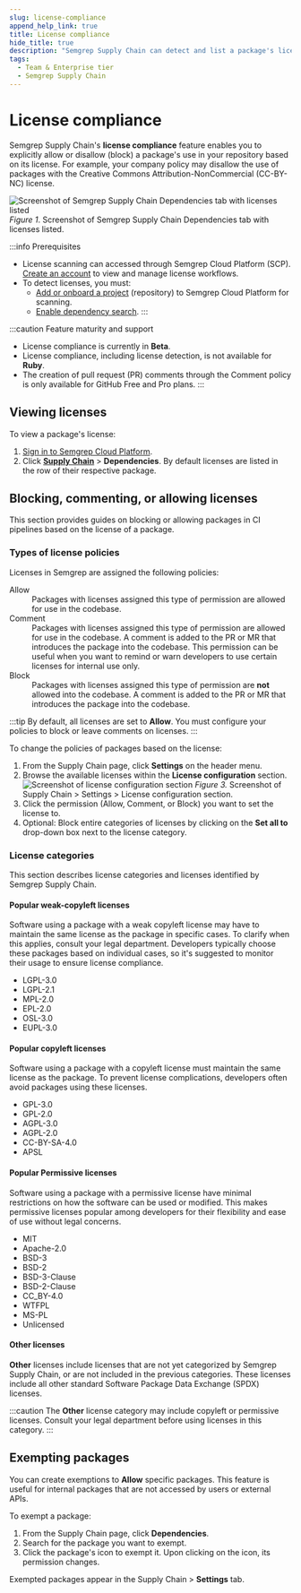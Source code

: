 ```yaml
---
slug: license-compliance
append_help_link: true
title: License compliance
hide_title: true
description: "Semgrep Supply Chain can detect and list a package's license. Prevent or exempt certain packages from being used based on its license."
tags:
  - Team & Enterprise tier
  - Semgrep Supply Chain
---
```


# License compliance 

Semgrep Supply Chain's **license compliance** feature enables you to explicitly allow or disallow (block) a package's use in your repository based on its license. For example, your company policy may disallow the use of packages with the Creative Commons Attribution-NonCommercial (CC-BY-NC) license.

![Screenshot of Semgrep Supply Chain Dependencies tab with licenses listed](/img/sc-license-scanning.png)
*Figure 1*. Screenshot of Semgrep Supply Chain Dependencies tab with licenses listed.

:::info Prerequisites
* License scanning can accessed through Semgrep Cloud Platform (SCP). [Create an account](/semgrep-code/getting-started/#signing-in-to-semgrep-cloud-platform) to view and manage license workflows.
* To detect licenses, you must:
    * [Add or onboard a project](/semgrep-code/getting-started/#option-b-adding-a-repository-from-github-gitlab-or-bitbucket) (repository) to Semgrep Cloud Platform for scanning.
    * [Enable dependency search](/semgrep-supply-chain/dependency-search/#using-dependency-search). 
:::

:::caution Feature maturity and support
* License compliance is currently in **Beta**.
* License compliance, including license detection, is not available for **Ruby**.
* The creation of pull request (PR) comments through the Comment policy is only available for GitHub Free and Pro plans.
:::

## Viewing licenses

To view a package's license:

1. [Sign in to Semgrep Cloud Platform](https://semgrep.dev/login).
2. Click **[Supply Chain](https://semgrep.dev/orgs/-/supply-chain)** > **Dependencies**. By default licenses are listed in the row of their respective package.

## Blocking, commenting, or allowing licenses 

This section provides guides on blocking or allowing packages in CI pipelines based on the license of a package.

### Types of license policies 

Licenses in Semgrep are assigned the following policies:

<dl>
<dt>Allow</dt>
<dd>Packages with licenses assigned this type of permission are allowed for use in the codebase.</dd>
<dt>Comment</dt>
<dd>Packages with licenses assigned this type of permission are allowed for use in the codebase. A comment is added to the PR or MR that introduces the package into the codebase. This permission can be useful when you want to remind or warn developers to use certain licenses for internal use only.</dd>
<dt>Block</dt>
<dd>Packages with licenses assigned this type of permission are <strong>not</strong> allowed into the codebase. A comment is added to the PR or MR that introduces the package into the codebase.</dd>
</dl>

:::tip
By default, all licenses are set to **Allow**. You must configure your policies to block or leave comments on licenses.
:::

To change the policies of packages based on the license:

1. From the Supply Chain page, click **Settings** on the header menu. 
2. Browse the available licenses within the **License configuration** section. 
![Screenshot of license configuration section](/img/sc-license-configuration.png#bordered)
*Figure 3.* Screenshot of Supply Chain > Settings > License configuration section.
3. Click the permission (Allow, Comment, or Block) you want to set the license to.
4. Optional: Block entire categories of licenses by clicking on the **Set all to** drop-down box next to the license category.

### License categories

This section describes license categories and licenses identified by Semgrep Supply Chain.

#### Popular weak-copyleft licenses

Software using a package with a weak copyleft license may have to maintain the same license as the package in specific cases. To clarify when this applies, consult your legal department. Developers typically choose these packages based on individual cases, so it's suggested to monitor their usage to ensure license compliance.

* LGPL-3.0
* LGPL-2.1
* MPL-2.0
* EPL-2.0
* OSL-3.0
* EUPL-3.0

#### Popular copyleft licenses

Software using a package with a copyleft license must maintain the same license as the package. To prevent license complications, developers often avoid packages using these licenses.

* GPL-3.0
* GPL-2.0
* AGPL-3.0
* AGPL-2.0
* CC-BY-SA-4.0
* APSL

#### Popular Permissive licenses

Software using a package with a permissive license have minimal restrictions on how the software can be used or modified. This makes permissive licenses popular among developers for their flexibility and ease of use without legal concerns.

* MIT
* Apache-2.0
* BSD-3
* BSD-2
* BSD-3-Clause
* BSD-2-Clause
* CC_BY-4.0
* WTFPL
* MS-PL
* Unlicensed

#### Other licenses

**Other** licenses include licenses that are not yet categorized by Semgrep Supply Chain, or are not  included in the previous categories. These licenses include all other standard Software Package Data Exchange (SPDX) licenses.

:::caution
The **Other** license category may include copyleft or permissive licenses. Consult your legal department before using licenses in this category.
:::

## Exempting packages

You can create exemptions to **Allow** specific packages. This feature is useful for internal packages that are not accessed by users or external APIs.

To exempt a package:

1. From the Supply Chain page, click **Dependencies**.
2. Search for the package you want to exempt.
3. Click the package's <i class="fa-solid fa-list-check"></i> icon to exempt it. Upon clicking on the icon, its permission changes.

Exempted packages appear in the Supply Chain > **Settings** tab.

<MoreHelp />

